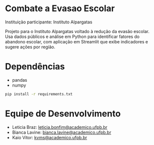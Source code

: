 # Combate a Evasao Escolar

Instituição participante: Instituto Alpargatas

Projeto para o Instituto Alpargatas voltado à redução da evasão escolar. Usa dados públicos e análise em Python para identificar fatores do abandono escolar, com aplicação em Streamlit que exibe indicadores e sugere ações por região.

# Dependências 
* pandas
* numpy
```bash
pip install -r requirements.txt
```
# Equipe de Desenvolvimento
* Leticia Braz: leticia.bonfim@academico.ufpb.br
* Bianca Lavine: bianca.lavine@academico.ufpb.br
* Kaio Vitor: kvms@academico.ufpb.br
